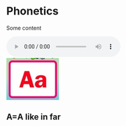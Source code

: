 <h1>Phonetics</h1>
<p>Some content</p>
<audio controls>
  <source src="Phonetics-A.mp3" type="audio/mpeg">
  Your browser does not support the audio tag.
</audio>

<div class="row">
    <div class="col-sm-5">
      <img src="images/B159A824-F405-42CA-8B14-E2D81E110C21_4_5005_c.jpeg" />
    </div>
<h2> А=A like in f<strong>a<strong>r</h2>
  
